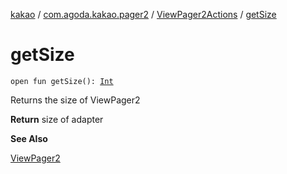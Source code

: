[kakao](../../index.md) / [com.agoda.kakao.pager2](../index.md) / [ViewPager2Actions](index.md) / [getSize](./get-size.md)

# getSize

`open fun getSize(): `[`Int`](https://kotlinlang.org/api/latest/jvm/stdlib/kotlin/-int/index.html)

Returns the size of ViewPager2

**Return**
size of adapter

**See Also**

[ViewPager2](#)

